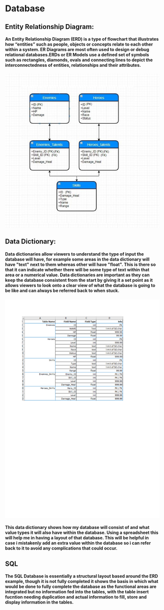 # Database

## Entity Relationship Diagram:
#### An Entity Relationship Diagram (ERD) is a type of flowchart that illustrates how “entities” such as people, objects or concepts relate to each other within a system. ER Diagrams are most often used to design or debug relational databases.ERDs or ER Models use a defined set of symbols such as rectangles, diamonds, ovals and connecting lines to depict the interconnectedness of entities, relationships and their attributes.


![ERD](https://github.com/kap14275819/Database/blob/master/ERD.jpg)

## Data Dictionary:
#### Data dictionaries allow viewers to understand the type of input the database will have, for example some areas in the data dictionary will have "text" next to them whereas other will have "float". This is there so that it can indicate whether there will be some type of text within that area or a numerical value. Data dictionaries are important as they can keep the database consistent from the start by giving it a set point as it allows viewers to look onto a clear view of what the database is going to be like and can always be referred back to when stuck.

#### ![Data Dictionary](https://github.com/kap14275819/Database/blob/master/data%20dictionary.png)

#### This data dictionary shows how my database will consist of and what value types it will also have within the database. Using a spreadsheet this will help me in having a layout of that database. This will be helpful in case i mistakenly add an extra value within the database so i can refer back to it to avoid any complications that could occur.

## SQL
#### The SQL Database is essentially a structural layout based around the ERD example, though it is not fully completed it shows the basis in which what would be done to fully complete the database as the functional areas are integrated but no information fed into the tables, with the table insert fucntion needing duplication and actual information to fill, store and display information in the tables.
